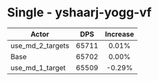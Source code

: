# Single - yshaarj-yogg-vf
| Actor | DPS | Increase |
|---|:---:|:---:|
|use_md_2_targets|65711|0.01%|
|Base|65702|0.00%|
|use_md_1_target|65509|-0.29%|
